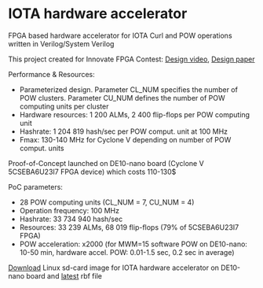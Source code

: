 # IOTA hardware accelerator
FPGA based hardware accelerator for IOTA Curl and POW operations written in Verilog/System Verilog

This project created for Innovate FPGA Contest:
[Design video](https://www.youtube.com/watch?v=JJRlwTJHBCg), 
[Design paper](http://www.innovatefpga.com/cgi-bin/innovate/teams.pl?Id=EM080)

Performance & Resources:
- Parameterized design. Parameter CL_NUM specifies the number of POW clusters. Parameter CU_NUM defines the number of POW computing units per cluster
- Hardware resources: 1 200 ALMs, 2 400 flip-flops per POW computing unit
- Hashrate: 1 204 819 hash/sec per POW comput. unit at 100 MHz
- Fmax: 130-140 MHz for Cyclone V depending on number of POW comput. units

Proof-of-Concept launched on DE10-nano board (Cyclone V 5CSEBA6U23I7 FPGA device) which costs 110-130$ 

PoC parameters:
- 28 POW computing units (CL_NUM = 7, CU_NUM = 4)
- Operation frequency: 100 MHz 
- Hashrate: 33 734 940 hash/sec
- Resources: 33 239 ALMs, 68 019 flip-flops (79% of 5CSEBA6U23I7 FPGA)
- POW acceleration: x2000 (for MWM=15 software POW on DE10-nano: 10-50 min, hardware accel. POW: 0.01-1.5 sec, 0.2 sec in average)

[Download](https://github.com/LampaLab/iota_fpga/releases/tag/v0.1) Linux sd-card image for IOTA hardware accelerator on DE10-nano board and [latest](https://github.com/LampaLab/iota_fpga/releases/tag/v0.3) rbf file

